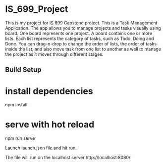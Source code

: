 # IS_699_Project

This is my project for IS 699 Capstone project.
This is a Task Management Application. The app allows you to manage projects and tasks visually using board. 
One board represents one project. A board contains one or more lists. 
Each list represents the category of tasks, such as Todo, Doing and Done. 
You can drag-n-drop to change the order of lists, the order of tasks inside 
the list, and also move task from one list to another as well to manage 
the project as it moves through different stages.

## Build Setup

# install dependencies
npm install

# serve with hot reload
npm run serve

Launch launch.json file and hit run.

The file will run on the localhost server 
http://localhost:8080/
